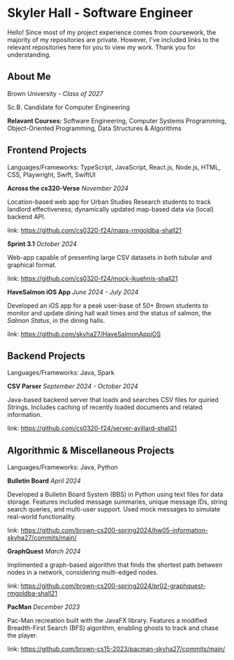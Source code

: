 # Skyler Hall - Software Engineer
Hello! Since most of my project experience comes from coursework, the majority of my repositories are private. However, I've included links to the relevant repositories here for you to view my work. Thank you for understanding.

## About Me
Brown University - *Class of 2027*

Sc.B. Candidate for Computer Engineering

**Relavant Courses:** Software Engineering, Computer Systems Programming, Object-Oriented Programming, Data Structures & Algorithms

## Frontend Projects
Languages/Frameworks: TypeScript, JavaScript, React.js, Node.js, HTML, CSS, Playwright, Swift, SwiftUI

**Across the cs320-Verse** *November 2024*

Location-based web app for Urban Studies Research students to track landlord effectiveness; dynamically updated map-based data via (local) backend API.

link: https://github.com/cs0320-f24/maps-rmgoldba-shall21

**Sprint 3.1** *October 2024* 

Web-app capable of presenting large CSV datasets in both tubular and graphical format.

link: https://github.com/cs0320-f24/mock-jkuehnis-shall21

**HaveSalmon iOS App** *June 2024 - July 2024*

Developed an iOS app for a peak user-base of 50+ Brown students to monitor and update dining hall wait times and the status of salmon, the *Salmon Status*, in the dining halls.

link: https://github.com/skyha27/HaveSalmonAppiOS


## Backend Projects
Languages/Frameworks: Java, Spark

**CSV Parser** *September 2024 - October 2024* 

Java-based backend server that loads and searches CSV files for quiried Strings. Includes caching of recently loaded documents and related information.

link: https://github.com/cs0320-f24/server-avillard-shall21

## Algorithmic & Miscellaneous Projects
Languages/Frameworks: Java, Python

**Bulletin Board** *April 2024* 

Developed a Bulletin Board System (BBS) in Python using text files for data storage. Features included message summaries, unique message IDs, string search queries, and multi-user support. Used mock messages to simulate real-world functionality.

link: https://github.com/brown-cs200-spring2024/hw05-information-skyha27/commits/main/

**GraphQuest**  *March 2024*

Implimented a graph-based algorithm that finds the shortest path between nodes in a network, considering multi-edged nodes.

link: https://github.com/brown-cs200-spring2024/pr02-graphquest-rmgoldba-shall21

**PacMan** *December 2023*

Pac-Man recreation built with the JavaFX library. Features a modified Breadth-First Search (BFS) algorithm, enabling ghosts to track and chase the player.

link: https://github.com/brown-cs15-2023/pacman-skyha27/commits/main/
